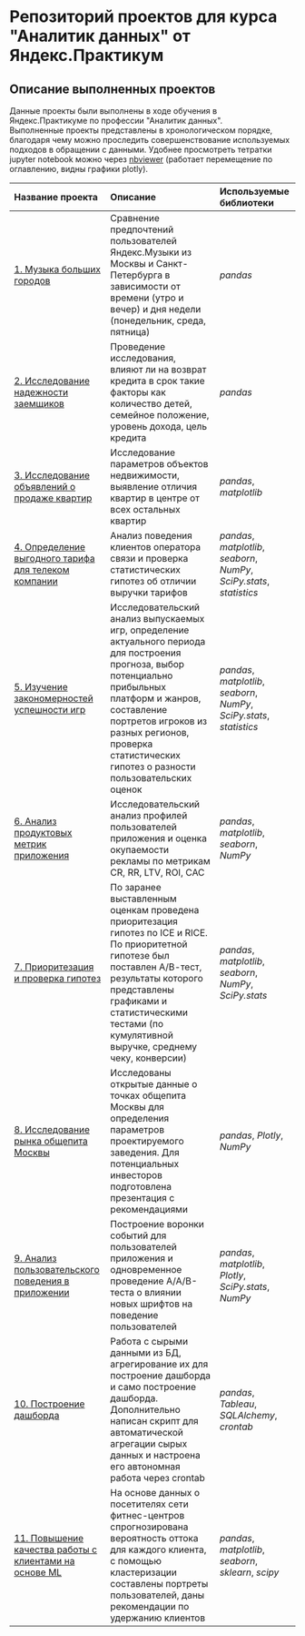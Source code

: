 # Репозиторий проектов для курса "Аналитик данных" от Яндекс.Практикум

## Описание выполненных проектов

Данные проекты были выполнены в ходе обучения в Яндекс.Практикуме по профессии "Аналитик данных".  
Выполненные проекты представлены в хронологическом порядке, благодаря чему можно проследить совершенствование используемых подходов в обращении с данными.
Удобнее просмотреть тетратки jupyter notebook можно через [nbviewer](https://nbviewer.org/github/duketmb/yandex-prakticum-projects/tree/main/) (работает перемещение по оглавлению, видны графики plotly).

| Название проекта | Описание | Используемые библиотеки | 
| :---------------------- | :---------------------- | :---------------------- |
| [1. Музыка больших городов](big_cities_music) | Сравнение предпочтений пользователей Яндекс.Музыки из Москвы и Санкт-Петербурга в зависимости от времени (утро и вечер) и дня недели (понедельник, среда, пятница)| *pandas* |
| [2. Исследование надежности заемщиков](reliability_of_debtors) | Проведение исследования, влияют ли на возврат кредита в срок такие факторы как количество детей, семейное положение, уровень дохода, цель кредита| *pandas* |
| [3. Исследование объявлений о продаже квартир](real_estate) | Исследование параметров объектов недвижимости, выявление отличия квартир в центре от всех остальных квартир| *pandas*, *matplotlib* |
| [4. Определение выгодного тарифа для телеком компании](telecom_tariffs) | Анализ поведения клиентов оператора связи и проверка статистических гипотез об отличии выручки тарифов| *pandas*, *matplotlib*, *seaborn*, *NumPy*, *SciPy.stats*, *statistics*|
| [5. Изучение закономерностей успешности игр](game_success_analysis) | Исследовательский анализ выпускаемых игр, определение актуального периода для построения прогноза, выбор потенциально прибыльных платформ и жанров, составление портретов игроков из разных регионов, проверка статистических гипотез о разности пользовательских оценок| *pandas*, *matplotlib*, *seaborn*, *NumPy*, *SciPy.stats*, *statistics* |
| [6. Анализ продуктовых метрик приложения](app_metrics) | Исследовательский анализ профилей пользователей приложения и оценка окупаемости рекламы по метрикам CR, RR, LTV, ROI, CAC| *pandas*, *matplotlib*, *seaborn*, *NumPy* |
| [7. Приоритезация и проверка гипотез](check_hypothesis) | По заранее выставленным оценкам проведена приоритезация гипотез по ICE и RICE. По приоритетной гипотезе был поставлен А/В-тест, результаты которого представлены графиками и статистическими тестами (по кумулятивной выручке, среднему чеку, конверсии)| *pandas*, *matplotlib*, *seaborn*, *NumPy*, *SciPy.stats* |
| [8. Исследование рынка общепита Москвы](catering) | Исследованы открытые данные о точках общепита Москвы для определения параметров проектируемого заведения. Для потенциальных инвесторов подготовлена презентация с рекомендациями| *pandas*, *Plotly*, *NumPy* |
| [9. Анализ пользовательского поведения в приложении](users_behavior_in_mobile_app) | Построение воронки событий для пользователей приложения и одновременное проведение A/A/B-теста о влиянии новых шрифтов на поведение пользователей| *pandas*, *matplotlib*, *Plotly*, *SciPy.stats*, *NumPy* |
| [10. Построение дашборда](dashboard_tableau) | Работа с сырыми данными из БД, агрегирование их для построение дашборда и само построение дашборда. Дополнительно написан скрипт для автоматической агрегации сырых данных и настроена его автономная работа через crontab| *pandas*, *Tableau*, *SQLAlchemy*, *crontab* |
| [11. Повышение качества работы с клиентами на основе ML](improving_quality_service_with_ML) | На основе данных о посетителях сети фитнес-центров спрогнозирована вероятность оттока для каждого клиента, с помощью кластеризации составлены портреты пользователей, даны рекомендации по удержанию клиентов| *pandas*, *matplotlib*, *seaborn*, *sklearn*, *scipy* |